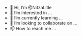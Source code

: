 - 👋 Hi, I’m @NitzaLitle
- 👀 I’m interested in ...
- 🌱 I’m currently learning ...
- 💞️ I’m looking to collaborate on ...
- 📫 How to reach me ...

<!---
NitzaLitle/NitzaLitle is a ✨ special ✨ repository because its `README.md` (this file) appears on your GitHub profile.
You can click the Preview link to take a look at your changes.
--->
